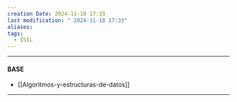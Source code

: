 ```yaml
---
creation Date: 2024-11-18 17:33
last modification: " 2024-11-18 17:33"
aliases: 
tags:
  - ISIL
---
```

___
#### BASE
- [[Algoritmos-y-estructuras-de-datos]]
___

